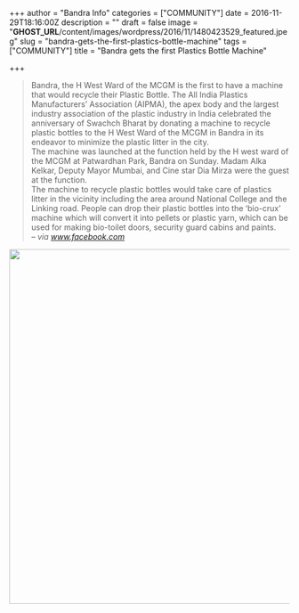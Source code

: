 +++
author = "Bandra Info"
categories = ["COMMUNITY"]
date = 2016-11-29T18:16:00Z
description = ""
draft = false
image = "__GHOST_URL__/content/images/wordpress/2016/11/1480423529_featured.jpeg"
slug = "bandra-gets-the-first-plastics-bottle-machine"
tags = ["COMMUNITY"]
title = "Bandra gets the first Plastics Bottle Machine"

+++


<blockquote><p>Bandra, the H West Ward of the MCGM is the first to have a machine that would recycle their Plastic Bottle. The All India Plastics Manufacturers’ Association (AIPMA), the apex body and the largest industry association of the plastic industry in India celebrated the anniversary of Swachch Bharat by donating a machine to recycle plastic bottles to the H West Ward of the MCGM in Bandra in its endeavor to minimize the plastic litter in the city.<br />The machine was launched at the function held by the H west ward of the MCGM at Patwardhan Park, Bandra on Sunday. Madam Alka Kelkar, Deputy Mayor Mumbai, and Cine star Dia Mirza were the guest at the function.<br />The machine to recycle plastic bottles would take care of plastics litter in the vicinity including the area around National College and the Linking road. People can drop their plastic bottles into the &#8216;bio-crux&#8217; machine which will convert it into pellets or plastic yarn, which can be used for making bio-toilet doors, security guard cabins and paints.<br /><cite> &#8211; via <a href="httpss://www.facebook.com/plasticsimage/posts/1145944355488284">www.facebook.com</a></cite></p></blockquote>
<p><a href="https://i2.wp.com/bandra.info/wp-content/uploads/2016/11/14976379_1145941352155251_3083327297674235128_o_full.jpg?ssl=1"><img loading="lazy" src="https://i1.wp.com/bandra.info/wp-content/uploads/2016/11/14976379_1145941352155251_3083327297674235128_o.jpg?resize=850%2C637&#038;ssl=1" align="middle" width="850" height="637" class="aligncenter" data-recalc-dims="1"></a></p>
<p>&nbsp;</p>



